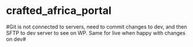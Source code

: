 # crafted_africa_portal
#Git is not connected to servers, need to commit changes to dev, and then SFTP to dev server to see on WP. Same for live when happy with changes on dev#
